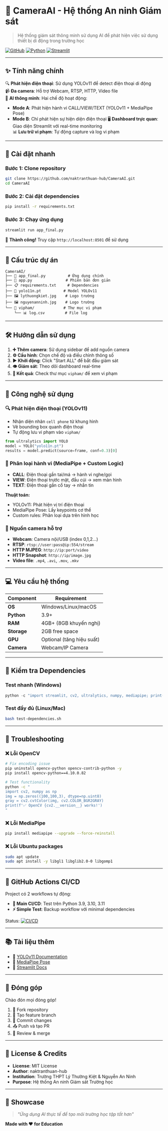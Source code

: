 # 🎯 CameraAI - Hệ thống An ninh Giám sát

> Hệ thống giám sát thông minh sử dụng AI để phát hiện việc sử dụng thiết bị di động trong trường học

[![GitHub](https://img.shields.io/badge/GitHub-CameraAI-blue?logo=github)](https://github.com/naktranthuan-hub/CameraAI)
[![Python](https://img.shields.io/badge/Python-3.9%2B-green?logo=python)](https://python.org)
[![Streamlit](https://img.shields.io/badge/Streamlit-Dashboard-red?logo=streamlit)](https://streamlit.io)

---

## ✨ Tính năng chính

🔍 **Phát hiện điện thoại**: Sử dụng YOLOv11 để detect điện thoại di động  
📹 **Đa camera**: Hỗ trợ Webcam, RTSP, HTTP, Video file  
🤖 **AI thông minh**: Hai chế độ hoạt động:
   - **Mode A**: Phát hiện hành vi CALL/VIEW/TEXT (YOLOv11 + MediaPipe Pose)
   - **Mode B**: Chỉ phát hiện sự hiện diện điện thoại
🖥️ **Dashboard trực quan**: Giao diện Streamlit với real-time monitoring  
📊 **Lưu trữ vi phạm**: Tự động capture và log vi phạm

---

## 🚀 Cài đặt nhanh

### Bước 1: Clone repository
```bash
git clone https://github.com/naktranthuan-hub/CameraAI.git
cd CameraAI
```

### Bước 2: Cài đặt dependencies
```bash
pip install -r requirements.txt
```

### Bước 3: Chạy ứng dụng
```bash
streamlit run app_final.py
```

🎉 **Thành công!** Truy cập `http://localhost:8501` để sử dụng

---

## 📁 Cấu trúc dự án

```
CameraAI/
├── 📄 app_final.py          # Ứng dụng chính
├── 📄 app.py               # Phiên bản đơn giản  
├── 📋 requirements.txt     # Dependencies
├── 🤖 yolo11n.pt          # Model YOLOv11
├── 🖼️ lythuongkiet.jpg    # Logo trường
├── 🖼️ nguyenanninh.jpg    # Logo trường
└── 📁 vipham/             # Thư mục vi phạm
    └── 📊 log.csv         # File log
```

---

## 🛠️ Hướng dẫn sử dụng

1. **➕ Thêm camera**: Sử dụng sidebar để add nguồn camera
2. **⚙️ Cấu hình**: Chọn chế độ và điều chỉnh thông số  
3. **▶️ Khởi động**: Click "Start ALL" để bắt đầu giám sát
4. **👁️ Giám sát**: Theo dõi dashboard real-time
5. **📸 Kết quả**: Check thư mục `vipham/` để xem vi phạm

---

## 🎯 Công nghệ sử dụng

### 🔍 Phát hiện điện thoại (YOLOv11)
- Nhận diện nhãn `cell phone` từ khung hình
- Vẽ bounding box quanh điện thoại  
- Tự động lưu vi phạm vào `vipham/`

```python
from ultralytics import YOLO
model = YOLO("yolo11n.pt")
results = model.predict(source=frame, conf=0.3)[0]
```

### 🤳 Phân loại hành vi (MediaPipe + Custom Logic)
- **CALL**: Điện thoại gần tai/má → hành vi nghe/gọi
- **VIEW**: Điện thoại trước mặt, đầu cúi → xem màn hình  
- **TEXT**: Điện thoại gần cổ tay → nhắn tin

**Thuật toán:**
- YOLOv11: Phát hiện vị trí điện thoại
- MediaPipe Pose: Lấy keypoints cơ thể  
- Custom rules: Phân loại dựa trên hình học

### 🔗 Nguồn camera hỗ trợ
- **Webcam**: Camera nội/USB (index 0,1,2...)
- **RTSP**: `rtsp://user:pass@ip:554/stream`  
- **HTTP MJPEG**: `http://ip:port/video`
- **HTTP Snapshot**: `http://ip/image.jpg`
- **Video file**: `.mp4`, `.avi`, `.mov`, `.mkv`

---

## 💻 Yêu cầu hệ thống

| Component | Requirement |
|-----------|-------------|
| **OS** | Windows/Linux/macOS |
| **Python** | 3.9+ |
| **RAM** | 4GB+ (8GB khuyến nghị) |
| **Storage** | 2GB free space |
| **GPU** | Optional (tăng hiệu suất) |
| **Camera** | Webcam/IP Camera |

---

## 🧪 Kiểm tra Dependencies

### Test nhanh (Windows)
```powershell
python -c "import streamlit, cv2, ultralytics, numpy, mediapipe; print('✅ All OK')"
```

### Test đầy đủ (Linux/Mac)  
```bash
bash test-dependencies.sh
```

---

## 🔧 Troubleshooting

### ❌ Lỗi OpenCV
```bash
# Fix encoding issue
pip uninstall opencv-python opencv-contrib-python -y
pip install opencv-python==4.10.0.82

# Test functionality
python -c "
import cv2, numpy as np
img = np.zeros((100,100,3), dtype=np.uint8)
gray = cv2.cvtColor(img, cv2.COLOR_BGR2GRAY)
print(f'✅ OpenCV {cv2.__version__} works!')
"
```

### ❌ Lỗi MediaPipe
```bash
pip install mediapipe --upgrade --force-reinstall
```

### ❌ Lỗi Ubuntu packages
```bash
sudo apt update
sudo apt install -y libgl1 libglib2.0-0 libgomp1
```

---

## 🚀 GitHub Actions CI/CD

Project có 2 workflows tự động:

- **🔄 Main CI/CD**: Test trên Python 3.9, 3.10, 3.11
- **⚡ Simple Test**: Backup workflow với minimal dependencies

Status: [![CI/CD](https://github.com/naktranthuan-hub/CameraAI/workflows/CameraAI%20CI/CD%20Pipeline/badge.svg)](https://github.com/naktranthuan-hub/CameraAI/actions)

---

## 📚 Tài liệu thêm

- 📖 [YOLOv11 Documentation](https://docs.ultralytics.com/)
- 🎯 [MediaPipe Pose](https://mediapipe.dev/solutions/pose)  
- 🎨 [Streamlit Docs](https://docs.streamlit.io/)

---

## 🤝 Đóng góp

Chào đón mọi đóng góp! 

1. 🍴 Fork repository
2. 🔧 Tạo feature branch  
3. 💪 Commit changes
4. 📤 Push và tạo PR
5. 🎉 Review & merge

---

## 📄 License & Credits

- **License**: MIT License
- **Author**: naktranthuan-hub
- **Institution**: Trường THPT Lý Thường Kiệt & Nguyễn An Ninh
- **Purpose**: Hệ thống An ninh Giám sát Trường học

---

## 🌟 Showcase

> *"Ứng dụng AI thực tế để tạo môi trường học tập tốt hơn"*

**Made with ❤️ for Education**